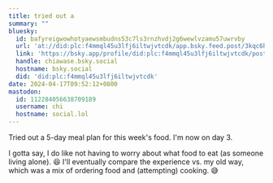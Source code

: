 ```yaml
---
title: tried out a
summary: ""
bluesky:
  id: bafyreigwowhotyaewsmbudns53c7ls3rnzhvdj2g6wewlvzamu57uwrvby
  url: 'at://did:plc:f4mmql45u3lfj6iltwjvtcdk/app.bsky.feed.post/3kqc6hdy7rc2i'
  link: 'https://bsky.app/profile/did:plc:f4mmql45u3lfj6iltwjvtcdk/post/3kqc6hdy7rc2i'
  handle: chiawase.bsky.social
  hostname: bsky.social
  did: 'did:plc:f4mmql45u3lfj6iltwjvtcdk'
date: 2024-04-17T09:52:12+0800
mastodon:
  id: 112284056638709189
  username: chi
  hostname: social.lol
---
```


Tried out a 5-day meal plan for this week's food. I'm now on day 3.

I gotta say, I do like not having to worry about what food to eat (as someone living alone). 😆 I'll eventually compare the experience vs. my old way, which was a mix of ordering food and (attempting) cooking. 😅
